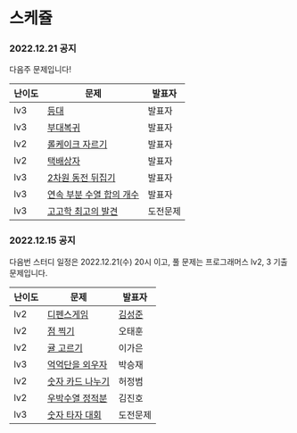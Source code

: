 # 스케쥴

### 2022.12.21 공지
다음주 문제입니다!

|난이도|문제|발표자|
|------|---|---|
|lv3|[등대](https://school.programmers.co.kr/learn/courses/30/lessons/133500)|발표자|
|lv3|[부대복귀](https://school.programmers.co.kr/learn/courses/30/lessons/132266)|발표자|
|lv2|[롤케이크 자르기](https://school.programmers.co.kr/learn/courses/30/lessons/132265)|발표자|
|lv2|[택배상자](https://school.programmers.co.kr/learn/courses/30/lessons/131704)|발표자|
|lv3|[2차원 동전 뒤집기](https://school.programmers.co.kr/learn/courses/30/lessons/131703)|발표자|
|lv3|[연속 부분 수열 합의 개수](https://school.programmers.co.kr/learn/courses/30/lessons/131701)|발표자|
|lv3|[고고학 최고의 발견](https://school.programmers.co.kr/learn/courses/30/lessons/131702)|도전문제|


### 2022.12.15 공지
다음번 스터디 일정은 2022.12.21(수) 20시 이고, 풀 문제는 프로그래머스 lv2, 3 기출 문제입니다.

|난이도|문제|발표자|
|------|---|---|
|lv2|[디펜스게임](https://school.programmers.co.kr/learn/courses/30/lessons/142085)|[김성준](https://github.com/Vailish/ZICO_Algorithm_Study/blob/master/%EA%B9%80%EC%84%B1%EC%A4%80/3%EC%B0%A8(2022.12.14~)/1%EC%A3%BC%EC%B0%A8(2022.12.15%20~%2012.21)/prog_142085_%EB%94%94%ED%8E%9C%EC%8A%A4_%EA%B2%8C%EC%9E%84/s1.py)|
|lv2|[점 찍기](https://school.programmers.co.kr/learn/courses/30/lessons/140107)|오태훈|
|lv2|[귤 고르기](https://school.programmers.co.kr/learn/courses/30/lessons/138476)|이가은|
|lv3|[억억단을 외우자](https://school.programmers.co.kr/learn/courses/30/lessons/138475)|박승재|
|lv2|[숫자 카드 나누기](https://school.programmers.co.kr/learn/courses/30/lessons/135807)|허정범|
|lv2|[우박수열 정적분](https://school.programmers.co.kr/learn/courses/30/lessons/134239)|김진호|
|lv3|[숫자 타자 대회](https://school.programmers.co.kr/learn/courses/30/lessons/136797)|도전문제|
